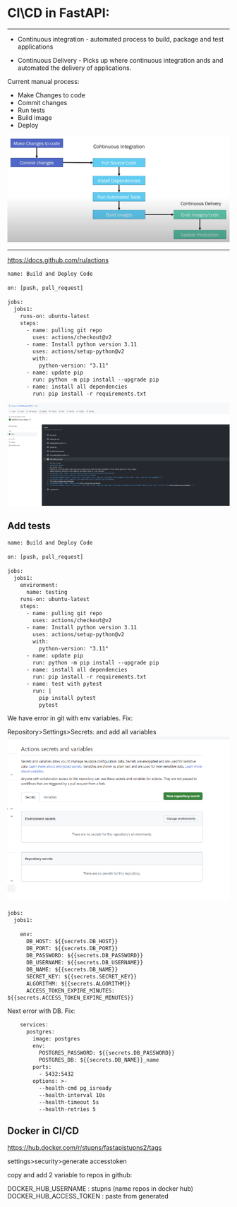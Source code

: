 # CI\CD in FastAPI:
___

- Continuous integration - automated process to build, package and test applications

- Continuous Delivery - Picks up where continuous integration ands and automated the delivery of applications.

Current manual process:
- Make Changes to code
- Commit changes
- Run tests
- Build image
- Deploy

![](..\img\CI-CD.png)

____
https://docs.github.com/ru/actions

```text
name: Build and Deploy Code

on: [push, pull_request]

jobs:
  jobs1:
    runs-on: ubuntu-latest
    steps:
      - name: pulling git repo
        uses: actions/checkout@v2
      - name: Install python version 3.11
        uses: actions/setup-python@v2
        with:
          python-version: "3.11"
      - name: update pip
        run: python -m pip install --upgrade pip
      - name: install all dependencies
        run: pip install -r requirements.txt
```
![](..\img\depl1.png)

## Add tests

```text
name: Build and Deploy Code

on: [push, pull_request]

jobs:
  jobs1:
    environment:
      name: testing
    runs-on: ubuntu-latest
    steps:
      - name: pulling git repo
        uses: actions/checkout@v2
      - name: Install python version 3.11
        uses: actions/setup-python@v2
        with:
          python-version: "3.11"
      - name: update pip
        run: python -m pip install --upgrade pip
      - name: install all dependencies
        run: pip install -r requirements.txt
      - name: test with pytest
        run: |
          pip install pytest
          pytest
```

We have error in git with env variables. Fix:

Repository>Settings>Secrets: and add all variables
![](..\img\repos_secrets.png)

```text
jobs:
  jobs1:
    
    env:
      DB_HOST: ${{secrets.DB_HOST}}
      DB_PORT: ${{secrets.DB_PORT}}
      DB_PASSWORD: ${{secrets.DB_PASSWORD}}
      DB_USERNAME: ${{secrets.DB_USERNAME}}
      DB_NAME: ${{secrets.DB_NAME}}
      SECRET_KEY: ${{secrets.SECRET_KEY}}
      ALGORITHM: ${{secrets.ALGORITHM}}
      ACCESS_TOKEN_EXPIRE_MINUTES: ${{secrets.ACCESS_TOKEN_EXPIRE_MINUTES}}
```

Next error with DB. Fix:

```text
    services:
      postgres:
        image: postgres
        env:
          POSTGRES_PASSWORD: ${{secrets.DB_PASSWORD}}
          POSTGRES_DB: ${{secrets.DB_NAME}}_name
        ports:
          - 5432:5432
        options: >-
          --health-cmd pg_isready
          --health-interval 10s
          --health-timeout 5s
          --health-retries 5
```

## Docker in CI/CD

https://hub.docker.com/r/stupns/fastapistupns2/tags

settings>security>generate accesstoken

copy and add 2 variable to repos in github:

DOCKER_HUB_USERNAME : stupns (name repos in docker hub)
DOCKER_HUB_ACCESS_TOKEN : paste from generated
